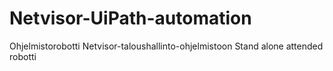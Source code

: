 # Netvisor-UiPath-automation
Ohjelmistorobotti Netvisor-taloushallinto-ohjelmistoon
Stand alone attended robotti
